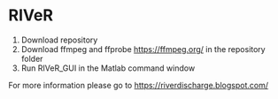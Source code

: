 # RIVeR

1) Download repository
2) Download ffmpeg and ffprobe https://ffmpeg.org/ in the repository folder
3) Run RIVeR_GUI in the Matlab command window 

For more information please go to https://riverdischarge.blogspot.com/
